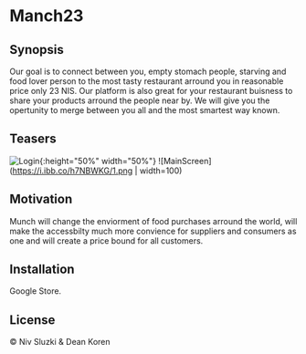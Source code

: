 # Manch23
## Synopsis

Our goal is to connect between you, empty stomach people, starving and food lover person to the most tasty restaurant arround you in reasonable price only 23 NIS.
Our platform is also great for your restaurant buisness to share your products arround the people near by.
We will give you the opertunity to merge between you all and the most smartest way known.

## Teasers

![Login](https://i.ibb.co/Dr5BzZq/2.png){:height="50%" width="50%"}
![MainScreen](https://i.ibb.co/h7NBWKG/1.png | width=100)




## Motivation

Munch will change the enviorment of food purchases arround the world, will make the accessbilty much more convience for suppliers and consumers as one and will create a price bound for all customers.

## Installation

Google Store.


## License

© Niv Sluzki & Dean Koren 
